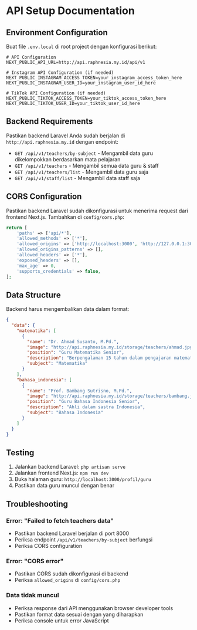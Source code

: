 # API Setup Documentation

## Environment Configuration

Buat file `.env.local` di root project dengan konfigurasi berikut:

```env
# API Configuration
NEXT_PUBLIC_API_URL=http://api.raphnesia.my.id/api/v1

# Instagram API Configuration (if needed)
NEXT_PUBLIC_INSTAGRAM_ACCESS_TOKEN=your_instagram_access_token_here
NEXT_PUBLIC_INSTAGRAM_USER_ID=your_instagram_user_id_here

# TikTok API Configuration (if needed)
NEXT_PUBLIC_TIKTOK_ACCESS_TOKEN=your_tiktok_access_token_here
NEXT_PUBLIC_TIKTOK_USER_ID=your_tiktok_user_id_here
```

## Backend Requirements

Pastikan backend Laravel Anda sudah berjalan di `http://api.raphnesia.my.id` dengan endpoint:

- `GET /api/v1/teachers/by-subject` - Mengambil data guru dikelompokkan berdasarkan mata pelajaran
- `GET /api/v1/teachers` - Mengambil semua data guru & staff
- `GET /api/v1/teachers/list` - Mengambil data guru saja
- `GET /api/v1/staff/list` - Mengambil data staff saja

## CORS Configuration

Pastikan backend Laravel sudah dikonfigurasi untuk menerima request dari frontend Next.js. Tambahkan di `config/cors.php`:

```php
return [
    'paths' => ['api/*'],
    'allowed_methods' => ['*'],
    'allowed_origins' => ['http://localhost:3000', 'http://127.0.0.1:3000'],
    'allowed_origins_patterns' => [],
    'allowed_headers' => ['*'],
    'exposed_headers' => [],
    'max_age' => 0,
    'supports_credentials' => false,
];
```

## Data Structure

Backend harus mengembalikan data dalam format:

```json
{
  "data": {
    "matematika": [
      {
        "name": "Dr. Ahmad Susanto, M.Pd.",
        "image": "http://api.raphnesia.my.id/storage/teachers/ahmad.jpg",
        "position": "Guru Matematika Senior",
        "description": "Berpengalaman 15 tahun dalam pengajaran matematika",
        "subject": "Matematika"
      }
    ],
    "bahasa_indonesia": [
      {
        "name": "Prof. Bambang Sutrisno, M.Pd.",
        "image": "http://api.raphnesia.my.id/storage/teachers/bambang.jpg",
        "position": "Guru Bahasa Indonesia Senior",
        "description": "Ahli dalam sastra Indonesia",
        "subject": "Bahasa Indonesia"
      }
    ]
  }
}
```

## Testing

1. Jalankan backend Laravel: `php artisan serve`
2. Jalankan frontend Next.js: `npm run dev`
3. Buka halaman guru: `http://localhost:3000/profil/guru`
4. Pastikan data guru muncul dengan benar

## Troubleshooting

### Error: "Failed to fetch teachers data"
- Pastikan backend Laravel berjalan di port 8000
- Periksa endpoint `/api/v1/teachers/by-subject` berfungsi
- Periksa CORS configuration

### Error: "CORS error"
- Pastikan CORS sudah dikonfigurasi di backend
- Periksa `allowed_origins` di `config/cors.php`

### Data tidak muncul
- Periksa response dari API menggunakan browser developer tools
- Pastikan format data sesuai dengan yang diharapkan
- Periksa console untuk error JavaScript 